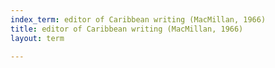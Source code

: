 ```yaml
---
index_term: editor of Caribbean writing (MacMillan, 1966)
title: editor of Caribbean writing (MacMillan, 1966)
layout: term

---
```

